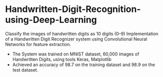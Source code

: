 # Handwritten-Digit-Recognition-using-Deep-Learning
Classify the images of handwritten digits as 10 digits (0–9)
Implementation of a Handwritten Digit Recognizer system using Convolutional Neural Networks for
feature extraction.
- The System was trained on MNIST dataset, 60,000 images of Handwritten Digits, using tools Keras,
Matplotlib
- Achieved an accuracy of 98.7 on the training dataset and 98.9 on the test dataset.

